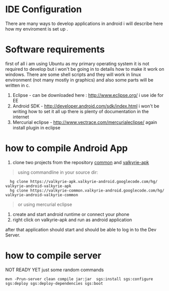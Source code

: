 

# IDE Configuration #
There are many ways to develop applications in android i will describe here how my enviroment is set up .

# Software requirements #
first of all i am using Ubuntu as my primary operating system it is not required to develop but i won't be
going in to details how to make it work on windows. There are some shell scripts and they will work in linux
environment (not many mostly in graphics) and also some parts will be written in c.

  1. Eclipse -  can be downloaded here : http://www.eclipse.org/ i use ide for EE
  1. Android SDK - http://developer.android.com/sdk/index.html i won't be writing how to set it all up there is plenty of documentation in the internet
  1. Mercurial eclipse - http://www.vectrace.com/mercurialeclipse/ again install plugin in eclipse


# how to compile  Android App #
  1. clone two projects from the repository [common](https://code.google.com/p/valkyrie-android/source/browse?repo=valkyrie-common) and [valkyrie-apk](https://code.google.com/p/valkyrie-android/source/browse?repo=valkyrie-apk)

> using commandline in your source dir:
```
  hg clone https://valkyrie-apk.valkyrie-android.googlecode.com/hg/ valkyrie-android-valkyrie-apk 
  hg clone https://valkyrie-common.valkyrie-android.googlecode.com/hg/ valkyrie-android-valkyrie-common
```
> or using mercurial eclipse

  1. create  and start android runtime or connect your phone
  1. right click on valkyrie-apk and run as android application

after that application should start and should be able to log in to the Dev Server.


# how to compile server #
NOT READY YET
just some random commands
```
mvn -Prun-server clean compile jar:jar  sgs:install sgs:configure sgs:deploy sgs:deploy-dependencies sgs:boot
```